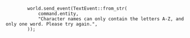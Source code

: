            world.send_event(TextEvent::from_str(
                command.entity,
                "Character names can only contain the letters A-Z, and only one word. Please try again.",
            ));
